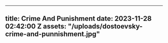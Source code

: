 ----
title: Crime And Punishment
date: 2023-11-28 02:42:00 Z
assets: "/uploads/dostoevsky-crime-and-punnishment.jpg"
---
